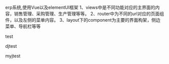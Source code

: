 ﻿erp系统,使用Vue以及elementUI框架
1、views中是不同功能对应的主界面的内容，销售管理、采购管理、生产管理等等。
2、router中为不同的url对应的页面组件，以及左侧的菜单内容。
3、layout下的component为主要的界面构架，侧边菜单、导航栏等等


test

djtest

myjtest